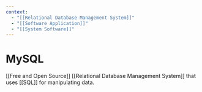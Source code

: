 ```yaml
---
context:
  - "[[Relational Database Management System]]"
  - "[[Software Application]]"
  - "[[System Software]]"
---
```


# MySQL

[[Free and Open Source]] [[Relational Database Management System]] that uses [[SQL]] for manipulating data.
